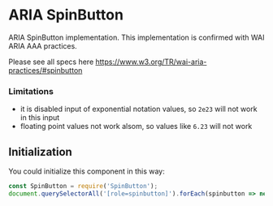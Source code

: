 # ARIA SpinButton

ARIA SpinButton implementation. This implementation is confirmed with WAI ARIA AAA practices.

Please see all specs here https://www.w3.org/TR/wai-aria-practices/#spinbutton

### Limitations

* it is disabled input of exponential notation values, so `2e23` will not work in this input
* floating point values not work alsom, so values like `6.23` will not work

## Initialization

You could initialize this component in this way:

```js
const SpinButton = require('SpinButton');
document.querySelectorAll('[role=spinbutton]').forEach(spinbutton => new SpinButton(spinbutton).init());
```
